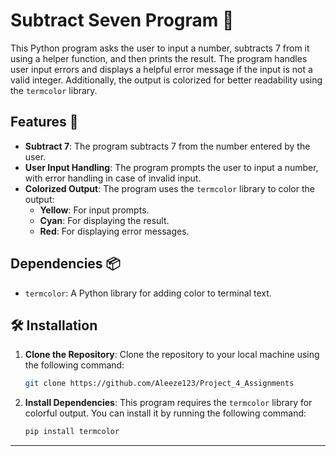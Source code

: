 # Subtract Seven Program 🧮

This Python program asks the user to input a number, subtracts 7 from it using a helper function, and then prints the result. The program handles user input errors and displays a helpful error message if the input is not a valid integer. Additionally, the output is colorized for better readability using the `termcolor` library.

## Features 🌟

- **Subtract 7**: The program subtracts 7 from the number entered by the user.
- **User Input Handling**: The program prompts the user to input a number, with error handling in case of invalid input.
- **Colorized Output**: The program uses the `termcolor` library to color the output:
  - **Yellow**: For input prompts.
  - **Cyan**: For displaying the result.
  - **Red**: For displaying error messages.

## Dependencies 📦

- `termcolor`: A Python library for adding color to terminal text.


## 🛠️ Installation

1. **Clone the Repository**:
    Clone the repository to your local machine using the following command:

    ```bash
    git clone https://github.com/Aleeze123/Project_4_Assignments
    ```

2. **Install Dependencies**:
    This program requires the `termcolor` library for colorful output. You can install it by running the following command:

    ```bash
    pip install termcolor
    ```

---